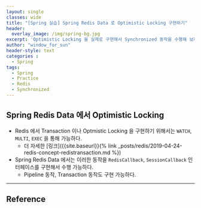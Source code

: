 ```yaml
--- 
layout: single
classes: wide
title: "[Spring 실습] Spring Redis Data 로 Optimistic Locking 구현하기"
header:
  overlay_image: /img/spring-bg.jpg
excerpt: 'Optimistic Locking 을 실제로 구현해서 Synchronized 동작을 수행해 보자'
author: "window_for_sun"
header-style: text
categories :
  - Spring
tags:
  - Spring
  - Practice
  - Redis
  - Synchronized
---  
```


## Spring Redis Data 에서 Optimistic Locking
- Redis 에서 Transaction 이나 Optmistic Locking 을 구현하기 위해서는 `WATCH`, `MULTI`, `EXEC` 을 통해 가능하다.
	- 더 자세한 [링크]({{site.baseurl}}{% link _posts/redis/2019-04-24-redis-concept-redistransaction.md %})
- Spring Redis Data 에서는 이러한 동작을 `RedisCallback`, `SessionCallback` 인터페이스를 구현해서 수행 가능하다.
	- Pipeline 동작, Transaction 동작도 구현 가능하다.

---
## Reference
